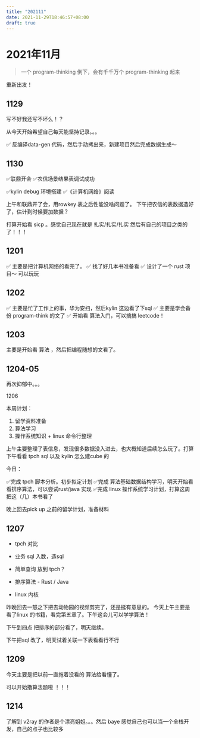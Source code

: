 ```yaml
---
title: "202111"
date: 2021-11-29T18:46:57+08:00
draft: true
---
```


# 2021年11月

> 一个 program-thinking 倒下，会有千千万个 program-thinking 起来

重新出发！

## 1129

写不好我还写不坏么！？

从今天开始希望自己每天能坚持记录。。。

✅ 反编译data-gen 代码，然后手动拷出来，新建项目然后完成数据生成～

## 1130

✅联鼎开会
✅农信场景结果表调试成功

✅kylin debug 环境搭建
✅《计算机网络》阅读

上午和联鼎开了会，用rowkey 表之后性能没啥问题了。
下午把农信的表数据造好了，估计到时候要加数据？

打算开始看  sicp 。感觉自己现在就是 扎实/扎实/扎实 然后有自己的项目之类的了！！！

## 1201

✅ 主要是把计算机网络的看完了。
✅ 找了好几本书准备看
✅ 设计了一个 rust 项目～ 可以玩玩

## 1202

✅ 主要是忙了工作上的事，华为安扫，然后kylin 这边看了下sql
✅ 主要是学会备份 program-think 的文了
✅ 开始看 算法入门，可以搞搞 leetcode！

## 1203

主要是开始看 算法 ，然后把编程随想的文看了。


## 1204-05

再次抑郁中。。。

1206 

本周计划：

1. 留学资料准备
2. 算法学习
3. 操作系统知识 + linux 命令行整理

上午主要整理了表信息，发现很多数据没入进去，也大概知道后续怎么玩了。打算下午看看 tpch sql 以及 kylin 怎么建cube 的

今日：


✅完成 tpch 脚本分析。初步拟定计划
✅完成 算法基础数据结构学习，明天开始看看排序算法，可以尝试rust/java 实现
✅完成 linux 操作系统学习计划，打算这周把这（几）本书看了

晚上回去pick up 之前的留学计划，准备材料

## 1207

- tpch 对比
- 业务 sql 入数，造sql
- 简单查询 放到 tpch？

- 排序算法 - Rust / Java
- linux 内核

昨晚回去一怒之下把去动物园的视频剪完了，还是挺有意思的。
今天上午主要是看了linux 的书籍，看完第五章了。下午这会儿可以学学算法！

下午到四点 把排序的部分看了，明天继续。

下午把sql 改了，明天试着关联一下表看看行不行

## 1209

今天主要是把以前一直拖着没看的 算法给看懂了。

可以开始撸算法题啦 ！！！



## 1214

了解到 v2ray 的作者是个漂亮姐姐。。。然后 baye 感觉自己也可以当一个全栈开发，自己的点子也比较多